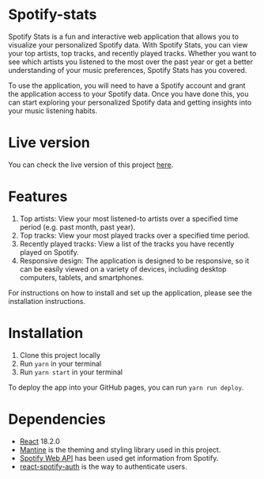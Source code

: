 # Spotify-stats

Spotify Stats is a fun and interactive web application that allows you to visualize your personalized Spotify data. With Spotify Stats, you can view your top artists, top tracks, and recently played tracks. Whether you want to see which artists you listened to the most over the past year or get a better understanding of your music preferences, Spotify Stats has you covered.

To use the application, you will need to have a Spotify account and grant the application access to your Spotify data. Once you have done this, you can start exploring your personalized Spotify data and getting insights into your music listening habits.

# Live version

You can check the live version of this project [here](https://hamidfarmani.github.io/spotify-stats/).

# Features

1. Top artists: View your most listened-to artists over a specified time period (e.g. past month, past year).
2. Top tracks: View your most played tracks over a specified time period.
3. Recently played tracks: View a list of the tracks you have recently played on Spotify.
4. Responsive design: The application is designed to be responsive, so it can be easily viewed on a variety of devices, including desktop computers, tablets, and smartphones.

For instructions on how to install and set up the application, please see the installation instructions.

# Installation

1. Clone this project locally
2. Run `yarn` in your terminal
3. Run `yarn start` in your terminal

To deploy the app into your GitHub pages, you can run `yarn run deploy`.

# Dependencies

- [React](https://reactjs.org/) 18.2.0
- [Mantine](https://mantine.dev/) is the theming and styling library used in this project.
- [Spotify Web API](https://developer.spotify.com/documentation/web-api/reference/#/) has been used get information from Spotify.
- [react-spotify-auth](https://www.npmjs.com/package/react-spotify-auth) is the way to authenticate users.
